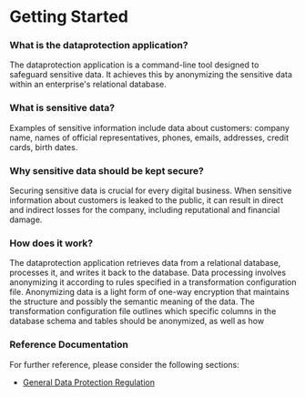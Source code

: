 # Getting Started

### What is the dataprotection application?

The dataprotection application is a command-line tool designed to safeguard sensitive data. 
It achieves this by anonymizing the sensitive data within an enterprise's relational database.

### What is sensitive data? 

Examples of sensitive information include data about customers: company name, names of official representatives,
phones, emails, addresses, credit cards, birth dates.

### Why sensitive data should be kept secure?

Securing sensitive data is crucial for every digital business. 
When sensitive information about customers is leaked to the public, it can result in direct and indirect 
losses for the company, including reputational and financial damage.

### How does it work?

The dataprotection application retrieves data from a relational database, processes it, and writes it back to the database. 
Data processing involves anonymizing it according to rules specified in a transformation configuration file. 
Anonymizing data is a light form of one-way encryption that maintains the structure and possibly the semantic meaning of the data. 
The transformation configuration file outlines which specific columns in the database schema and 
tables should be anonymized, as well as how

### Reference Documentation
For further reference, please consider the following sections:

* [General Data Protection Regulation](https://gdpr-info.eu/)
